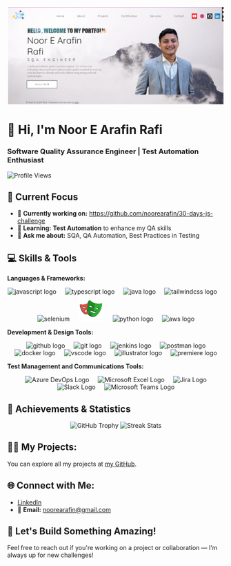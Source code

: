 <div align="center">
  <img src="Screenshot 2024-05-26 145615.png" alt="Welcome!" width="500"/>
</div>

# 👋 Hi, I'm **Noor E Arafin Rafi**
### Software Quality Assurance Engineer | Test Automation Enthusiast


<p align="left">
  <img src="https://komarev.com/ghpvc/?username=noorearafin&label=Profile%20views&color=0e75b6&style=flat" alt="Profile Views"/>
</p>

## 🌟 Current Focus
- 🔭 **Currently working on:** https://github.com/noorearafin/30-days-js-challenge
- 🌱 **Learning:** **Test Automation** to enhance my QA skills
- 💬 **Ask me about:** SQA, QA Automation, Best Practices in Testing



## 💻 Skills & Tools

**Languages & Frameworks:**  
<div align="center">
  <img src="https://skillicons.dev/icons?i=js" height="60" alt="javascript logo" />
  <img width="12" />
  <img src="https://skillicons.dev/icons?i=ts" height="60" alt="typescript logo" />
  <img width="12" />
  <img src="https://skillicons.dev/icons?i=java" height="60" alt="java logo" />
  <img width="12" />
  <img src="https://skillicons.dev/icons?i=c" height="60" alt="tailwindcss logo" />
  <img width="12" />
  <img src="https://skillicons.dev/icons?i=selenium" height="60" alt="selenium" />
  <img width="12" />
  <img src="https://github.com/microsoft/playwright/blob/main/packages/web/src/assets/playwright-logo.svg" height="60" alt="playwright logo" />
  <img width="12" />
  <img src="https://skillicons.dev/icons?i=py" height="60" alt="python logo" />
  <img width="12" />
  <img src="https://skillicons.dev/icons?i=aws" height="60" alt="aws logo" />
</div>

**Development & Design Tools:**
<div align="center">
  <img width="12" />
  <img src="https://skillicons.dev/icons?i=github" height="60" alt="github logo" />
  <img width="12" />
  <img src="https://skillicons.dev/icons?i=git" height="60" alt="git logo" />
  <img width="12" />
  <img src="https://skillicons.dev/icons?i=jenkins" height="60" alt="jenkins logo" />
  <img width="12" />
  <img src="https://skillicons.dev/icons?i=postman" height="60" alt="postman logo" />
  <img width="12" />
  <img src="https://skillicons.dev/icons?i=docker" height="60" alt="docker logo" />
  <img width="12" />
  <img src="https://skillicons.dev/icons?i=vscode" height="60" alt="vscode logo" />
  <img width="12" />
  <img src="https://skillicons.dev/icons?i=illustrator" height="60" alt="illustrator logo" />
  <img width="12" />
  <img src="https://skillicons.dev/icons?i=premiere" height="60" alt="premiere logo" />
</div>

**Test Management and Communications Tools:**

<div align="center">
  <img width="12" />
  <img src="https://www.svgrepo.com/show/448271/azure-devops.svg" alt="Azure DevOps Logo" height="60" />
  <img width="12" />
<img src="https://www.logo.wine/a/logo/Microsoft_Excel/Microsoft_Excel-Logo.wine.svg" alt="Microsoft Excel Logo" height="60" />
   <img width="12" />
    <img src="https://atlassian.design/assets/images/logos/jira.svg" alt="Jira Logo" height="60" />
   <img width="12" />
   <img src="https://a.slack-edge.com/80588/marketing/img/meta/favicon-96.png" alt="Slack Logo" height="60" />
    <img width="12" />
  <img src="https://www.logo.wine/a/logo/Microsoft_Teams/Microsoft_Teams-Logo.wine.svg" alt="Microsoft Teams Logo" height="60" />

</div>


## 🚀 Achievements & Statistics
<div align="center">
  <img src="https://github-profile-trophy.vercel.app?username=noorearafin&theme=dracula&column=-1&row=1&margin-w=8&margin-h=8&no-bg=false&no-frame=false&order=4" height="150" alt="GitHub Trophy" />
  <img src="https://streak-stats.demolab.com?user=noorearafin&locale=en&mode=daily&theme=dracula&hide_border=false&border_radius=5&order=3" height="150" alt="Streak Stats" />
</div>


## 🧑‍💻 My Projects:
You can explore all my projects at [my GitHub](https://github.com/noorearafin/).


## 🌐 Connect with Me:
- [LinkedIn](https://www.linkedin.com/in/noor-e-arafin-rafi-18a2911a7/) 
- 📧 **Email:** [noorearafin@gmail.com](mailto:noorearafin@gmail.com)


## 🚀 Let's Build Something Amazing!
Feel free to reach out if you're working on a project or collaboration — I’m always up for new challenges!
